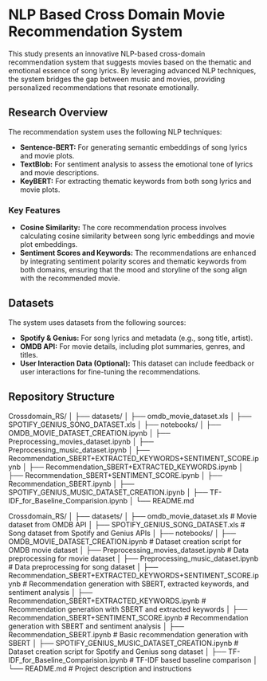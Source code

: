 # NLP Based Cross Domain Movie Recommendation System


This study presents an innovative NLP-based cross-domain recommendation system that suggests movies based on the thematic and emotional essence of song lyrics. By leveraging advanced NLP techniques, the system bridges the gap between music and movies, providing personalized recommendations that resonate emotionally.

## Research Overview

The recommendation system uses the following NLP techniques:
- **Sentence-BERT:** For generating semantic embeddings of song lyrics and movie plots.
- **TextBlob:** For sentiment analysis to assess the emotional tone of lyrics and movie descriptions.
- **KeyBERT:** For extracting thematic keywords from both song lyrics and movie plots.

### Key Features
- **Cosine Similarity:** The core recommendation process involves calculating cosine similarity between song lyric embeddings and movie plot embeddings.
- **Sentiment Scores and Keywords:** The recommendations are enhanced by integrating sentiment polarity scores and thematic keywords from both domains, ensuring that the mood and storyline of the song align with the recommended movie.

## Datasets

The system uses datasets from the following sources:
- **Spotify & Genius:** For song lyrics and metadata (e.g., song title, artist).
- **OMDB API:** For movie details, including plot summaries, genres, and titles.
- **User Interaction Data (Optional):** This dataset can include feedback or user interactions for fine-tuning the recommendations.

## Repository Structure

Crossdomain_RS/
│
├── datasets/
│   ├── omdb_movie_dataset.xls
│   ├── SPOTIFY_GENIUS_SONG_DATASET.xls
│
├── notebooks/
│   ├── OMDB_MOVIE_DATASET_CREATION.ipynb
│   ├── Preprocessing_movies_dataset.ipynb
│   ├── Preprocessing_music_dataset.ipynb
│   ├── Recommendation_SBERT+EXTRACTED_KEYWORDS+SENTIMENT_SCORE.ipynb
│   ├── Recommendation_SBERT+EXTRACTED_KEYWORDS.ipynb
│   ├── Recommendation_SBERT+SENTIMENT_SCORE.ipynb
│   ├── Recommendation_SBERT.ipynb
│   ├── SPOTIFY_GENIUS_MUSIC_DATASET_CREATION.ipynb
│   ├── TF-IDF_for_Baseline_Comparision.ipynb
│
└── README.md



Crossdomain_RS/ │ ├── datasets/ │ ├── omdb_movie_dataset.xls # Movie dataset from OMDB API │ ├── SPOTIFY_GENIUS_SONG_DATASET.xls # Song dataset from Spotify and Genius APIs │ ├── notebooks/ │ ├── OMDB_MOVIE_DATASET_CREATION.ipynb # Dataset creation script for OMDB movie dataset │ ├── Preprocessing_movies_dataset.ipynb # Data preprocessing for movie dataset │ ├── Preprocessing_music_dataset.ipynb # Data preprocessing for song dataset │ ├── Recommendation_SBERT+EXTRACTED_KEYWORDS+SENTIMENT_SCORE.ipynb # Recommendation generation with SBERT, extracted keywords, and sentiment analysis │ ├── Recommendation_SBERT+EXTRACTED_KEYWORDS.ipynb # Recommendation generation with SBERT and extracted keywords │ ├── Recommendation_SBERT+SENTIMENT_SCORE.ipynb # Recommendation generation with SBERT and sentiment analysis │ ├── Recommendation_SBERT.ipynb # Basic recommendation generation with SBERT │ ├── SPOTIFY_GENIUS_MUSIC_DATASET_CREATION.ipynb # Dataset creation script for Spotify and Genius song dataset │ ├── TF-IDF_for_Baseline_Comparision.ipynb # TF-IDF based baseline comparison │ └── README.md # Project description and instructions
